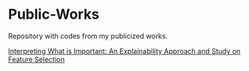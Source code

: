 # Public-Works
Repository with codes from my publicized works.

[Interpreting What is Important: An Explainability Approach and Study on Feature Selection](https://link-url-here.org)
